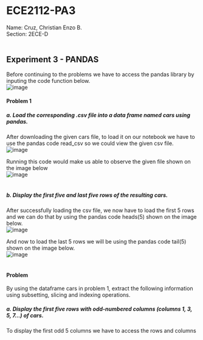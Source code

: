 # ECE2112-PA3
Name: Cruz, Christian Enzo B. </br>
Section: 2ECE-D </br></br>
## Experiment 3 - PANDAS
Before continuing to the problems we have to access the pandas library by inputing the code function below.</br>
![image](https://github.com/user-attachments/assets/e47bbe04-b932-4fbd-93b4-6f9e0ef1c4d9)

#### Problem 1
##### a. Load the corresponding .csv file into a data frame named cars using pandas. </br>
After downloading the given cars file, to load it on our notebook we have to use the pandas code read_csv so we could view the given csv file.</br>
![image](https://github.com/user-attachments/assets/db9d6aa7-5300-4f82-8246-d0e94759d956) </br>

Running this code would make us able to observe the given file shown on the image below </br>
![image](https://github.com/user-attachments/assets/7e0baf87-330c-4459-85d3-ad7b814eecfb)</br></br>

##### b. Display the first five and last five rows of the resulting cars.</br>
After successfully loading the csv file, we now have to load the first 5 rows and we can do that by using the pandas code heads(5) shown on the image below.</br>
![image](https://github.com/user-attachments/assets/800235c7-f718-4dc3-96db-ee73a6af4bc9)</br>

And now to load the last 5 rows we will be using the pandas code tail(5) shown on the image below.</br>
![image](https://github.com/user-attachments/assets/73b552b3-d1d8-469f-a0cf-12b97c389c05)</br></br>

#### Problem 
By using the dataframe cars  in problem 1, extract the following information using subsetting, slicing and
indexing operations.</br>

##### a. Display the first five rows with odd-numbered columns (columns 1, 3, 5, 7…) of cars.
To display the first odd 5 columns we have to access the rows and columns 
